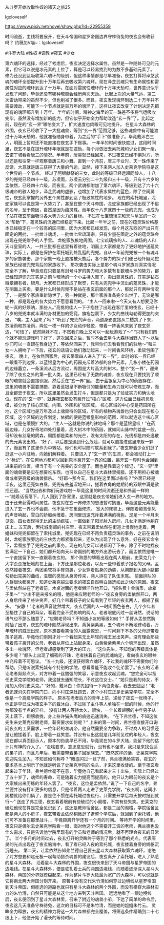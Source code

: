 从斗罗开始收取性奴的诸天之旅25

lgcloveself

https://www.pixiv.net/novel/show.php?id=22955359

时间流逝，主线将要展开，在天斗帝国和星罗帝国边界守株待兔的夜玄会有收获吗？
约稿加V喵~：lgcloveself

#斗罗大陆
#性奴
#调教
#夜玄
#少女


第六魂环的选择，经过了考虑后，夜玄决定选择水属性。虽然是一种随处可见的元素，但它可以说是冰元素的上位了，算是可以轻易找到的为数不多基础元素了。
修为还没到达吸收第六魂环的级别，但这种事情都是尽早准备，夜玄打算将泽芝武魂的魂环全部提升到十万年后再去吸收第六魂环。现在泽芝武魂只有生命属性和雷属性对应的魂环到达了十万年，在面对雷属性魂环的十万年天劫时，世界意识似乎发现了问题，毕竟还没有哪种魂兽会经历两次天劫。
比起上次的大量气运，第二次雷劫带来的虽然不少，但也削减了很多。而且，夜玄发现魂环到达二十万年并不需要渡劫，可能下一个节点就是百万年的魂环了，这样让夜玄改变了计划决定先把现有的魂环都升到十万年。
半年的时间，精神之海里的天一珠差不多将气运吸收完毕，虽然没有增加新的能力，但它似乎开始全力帮助改造“玄一界”了。比起之前，现在的“玄一界”哪怕变大了，扩大速度也肉眼可见地提升。
在星斗大森林的外围，夜玄已经收下了一大批魂兽，等到“玄一界”范围足够，这些魂兽中有可能渡过十万年天劫的，他就准备随身带着，为之后的“手下”做准备了。毕竟戴沐白三人，明面上暂时还不能直接在夜玄手下做事。
一年半的时间很快度过，这段时间里，夜玄不是在提升魂环年限就是在渡劫，每个月依旧去索托城和少女们聚一聚，去诺丁城看看唐三的情况。半年前，唐昊就已经回来，不过夜玄已经不惧对方，所以还是和往常一样观察着唐三和小舞。直到一个月前，唐三毕业时，天一珠传来了反馈，大意就是唐三获得了大量的气运，显然，接下来两人加入史莱克学院将是这个世界的一个节点。
经过了阿银献祭的三女，此时的等级已经远超同龄人，十八岁的兜兜已经四十一级，苏凌雨，苏凌云分别二十九级和三十一级，只有十六岁的孟依然，已经四十六级。而夜玄，两个武魂都附加了第六魂环，等级到达了六十六级魂帝的骇人地步，泽芝武魂的虚影，也增加了代表水属性的蓝色，除了空间属性，夜玄此掌握的另外五个属性都到达了极致属性的地步。
现在的索托城里，龙蛇家族可以说是第一大势力了，甚至在整个天斗帝国，龙蛇家族都已经出现了不俗的名号，至于原因，自然是因为蕴灵珠。而年仅十八岁就四十一级的兜兜，也成为了站在夜玄前面吸引各大势力火力的目标。
不过在七宝琉璃宗和天斗皇室的一次次“帮助”下，蕴灵珠的流通已经稳定下来。比起一年半之前，现在的蕴灵珠价格基本已经稳定在一个较高的区间里，因为大家都已经发现，每个月这东西的产出只有固定的两批，一批给斗魂场，一批给七宝琉璃宗，只有少量在固定之外的蕴灵珠会出现在兜兜赠予的人手里。
龙蛇家族族地周围，七宝琉璃宗的人、斗魂场的人和天斗皇室的人，一共三批都在这里有着驻地，明面上大家都是为了更好地护送蕴灵珠，实际上，都是在保护在索托城到处乱逛的兜兜。自从一年前兜兜被一个有魂斗罗的家族袭击，那个家族一晚上直接被灭族后，各个势力的探子们便已经怀疑龙蛇家族已经被兜兜背后的家族收下。
那次袭击实际上是那个魂斗罗家族对真实情况完全不了解，毕竟现在只要是有封号斗罗的势力和大多数有复数魂斗罗的势力，都已经知道兜兜其实是之前斗魂场的一个小主持人罢了，卖出蕴灵珠的，其实是钻石徽章拥有者，银月。大家都已经形成了默契，只有从兜兜手中流出的蕴灵珠，才能在明面上买卖，要是什么时候兜兜不是站在夜玄前面的那个人，那就只有两种情况了，一是那个家族重新隐世了，另一种就是，那个家族准备完全出世了，无论是哪一种，都是现在的各大势力不愿意看到的。
“主人～回来啦～今天又有人想要见你呢～真的好烦呐，那些人。”高挑的佳人一下子抱住了出现在客厅里的夜玄，已经十八岁的兜兜本就丰满的身材更加的窈窕，旗袍包裹下，少女的曲线勾勒得更加的突出。
“唉，主人回来了吗？”听到了兜兜的声音，两道身影直接从二楼跳了下来，苏凌雨和苏凌雨，两位一模一样的少女动作轻盈，带着一阵香风来到了夜玄旁边，“可惜了，依然妹妹不在，不然我们晚上又可以一起玩游戏了～”
“只有我们四个就不能玩游戏吗？好了，这次回来之后，暂时不会去星斗大森林当野人了～以后你们可以一直跟在我身边了，等依然回来了，我带你们去看看我们的驻地～”和三女一人拥吻了一下后，夜玄的话语让她们激动起来，一时间香风环绕，柔软包围了夜玄。
晚上，在依然回家后，夜玄带着四人进入了“玄一界”，此时的玄一界已经一眼看不到边界，以蓝银皇为中心的药园充斥着浓郁的各种元素，几栋小楼在药园的边缘矗立，一条溪流从后方流过，周围是大片高大的树木。整个“玄一界”，迎来了除了夜玄之外的第一批人类，这里已经有了无数的魂兽，夜玄现在只要找到了顺眼的魂兽就会直接驯服，然后丢在“玄一界”里。
由于蓝银皇为中心的药园存在，这里的魂兽不需要捕猎，靠着蓝银皇不断吸引的能量和生命力就可以修炼生存，而且全都忠于夜玄，所以这里虽然会发生打斗，但是都只是为了验证实力和确认地位。现在的“玄一界”，就连夜玄都没有离开过“核心”区域，这方位面已经初具规模，被分为了核心区域，内围、外围和扩张区域。
核心区域的中心便是药园所在地，这个区域也是万年及以上魂兽待的区域，所有的植物系魂兽也只会出现在核心区域，这个区域的边界划定，依据的便是蓝银皇影响的范围，所以就连这个核心区域，也是在缓慢扩大的。
“主人～这就是你说的驻地吗？那个是蓝银皇哎！”在药园边缘，几女好奇地四处打量着，高大树木中的药园，就如同山脉中的盆底一般，可却没有丝毫的阴森，周围都是柔和的光芒，没有太阳的存在，光线都是四处逸散的光元素发出的。
“好了，以后要是遇到什么危险，就可以直接进这里来躲一躲了，而且有了这里作为中转站，你们也可以随时联系到我了。”夜玄带着少女们逛了逛这一小片驻地，向她们解释着。
只要进入了“玄一界”的生灵，都会被动打上一个“标记”，在任何地方都可以回到原本离开玄一界的位置，离开玄一界时也会回到进来前的位置，相当于有一个完美的安全屋了。而也是靠着这个标记，“玄一界”里面的魂兽要是实在想要吃东西，也可以自己在星斗大森林里捕猎，还不用担心被魂兽或者更高级的魂兽猎杀。
“好耶～那今天，我们在这里面过夜吗？”外面已经是半夜，这里还亮如白昼，兜兜有些羞涩地开口，搓着衣角的她期待的双眼中满是欲拒还迎。
“当然出去和你们玩游戏啦～毕竟这里的时间流逝还是和外面一样的～”随着话音落下，几人回到了卧室里，这里就是夜玄带她们进入玄一界的地方。由于还未获得时间属性，夜玄对在玄一界修炼的想法暂时搁置，毕竟这些元素能量进入了玄一界也不会跑，他不急于在里面修炼。
宽大的床铺上，伴随着颠鸾倒凤的声音响起，雪白的娇躯纠缠着，房间里迅速充斥着满满的桃色，足足一个半月未见面，四女表现得无比的主动疯狂，一直做到了阳光射入房间，几女才满足地躺在床上…
五天后，索托城南部的村庄里，夜玄带着孟依然在街道上慢慢地走着。两姐妹和兜兜都留在了索托城里，兜兜现在已经不再负责蕴灵珠的事务，之前在说明时，龙蛇家族旁边的三伙势力都紧张起来，还以为出现了什么意外，好在夜玄命令下，孟蜀接手了兜兜之前的事务，现在的几女可以说都闲了下来，除了不时地找夜玄满足一下自己，她们都开始向天斗帝国别的地方外出游玩去了，而孟依然是唯一一个直接留下来一直跟着夜玄的。
那个熟悉的牌匾出现在两人眼前，史莱克几个大字歪歪扭扭地刻在上面，下方还是那位老者，以及一些带着孩子报名的父母。孟依然搂着夜玄，两团柔软将手臂包裹，少女穿着贴身的劲装，从胸部到大腿小腿都勾勒出完美的曲线，温暖的感觉从身旁传来，两人排在了队伍末尾。
前面排队的人群很快都离开，知道史莱克招生要求的夜玄自然明白筛选如此之快的原因。夜玄与孟依然站在了老者前，木桌对面的老者懒洋洋地开口，“报名费十金魂币，放箱子里～”
“少主不是来报名的哦，他是来应聘老师的～”夜玄身旁的孟依然开口，两人身后传来了些许笑声，好几个带着孩子的父母看到了年轻的夜玄两人，都摇了摇头。
“安静！”老者的声音陡然增大，夜玄后面的人一时间面色苍白，几个少年甚至捂住了自己的耳朵，看着完全不受影响的两人，老者眼底闪过一丝讶然，说话的语气也不那么随意了，“应聘老师吗？不知道小友的等级如何？”
手臂从孟依然胸前抽了出来，夜玄的魂环陡然浮现出来，黄黄紫紫黑，五个魂环不断地律动着，万年魂环的威压出现，原本想要看笑话的人面露惊恐，一时间剩下不多的父母逗带着孩子逃离，毕竟他们刚刚才对一个看起来无比年轻的魂王发出笑声。没有理会那些带着孩子离开的父母，老者从座位上站起身来，白黄紫紫紫黑六个魂环出现，虽然多出一枚魂环，但老者却感受到了更大的压力。
“这位先生，不知您的等级具体是多少呢？”额头上出现了细密的汗珠，老者扶着自己的武魂站定，看向夜玄的眼神中充斥着不可思议。
“五十九级，还没获得第六魂环，不过我的魂环不需要你们的帮助，只是听说索托城有个特别的学院，想看看能不能收个徒弟罢了。”夜玄的话语让老者频频点头，对方带着一丝勉强的笑容，示意夜玄收起武魂，“您完全可以担任史莱克学院的老师，我这就去通知院长，不过这位女士…”
“她只是我的侍女，不用加入你们史莱克。”
“好的，戴沐白！你先招待一下两位贵客，我去去就回！”老者迅速消失在学院门口，向小村庄深处跑去，这个小村庄正是史莱克学院，完全不像是一个高级学院的样子。
原本在老者后方的青年上前，递给了夜玄一张椅子，他正是早已成为夜玄手下的戴沐白，不过除了主仆等人单独在一起的时候，他的行为都没有半点的异样。
没有让两人等待太久，很快，一个长着翅膀的中年男子从天上落下，翅膀收拢，身上些许猫头鹰的痕迹迅速消失。
“在下弗兰德，不知这位先生来史莱克应聘老师，薪资要求如何呢？”
上来的第一时间，弗兰德直接开口询问夜玄的工资需求，一位年轻的准魂帝，他自然需要全力争取，不过商人的习惯还是让他搓着手，脸上带着一丝笑意。并没有认出这就是几年前见过的年轻人，夜玄现在都以真面目示人，原本的伪装早已不用，毕竟现在的斗罗大陆，能留下他的估计只有神的介入了。
“没啥要求，意思意思就行，没有也不强求，我只是来找合适的弟子的，而且几年后，我需要带着弟子回家族去。”
“既然这样的话，史莱克学院欢迎先生加入，不知该如何称呼？”眼底闪过一丝了然，弗兰德满脸笑容，夜玄的要求基本上明示了他就是听说了史莱克学院的名头，才来这里收徒的。至于夜玄看起来过于年轻，弗兰德丝毫不在意，毕竟他自己看起来才三十出头，实际上已经过了五十岁了，魂师的寿命，可是随着实力提高而提高的，他只认为眼前的夜玄是个大家族出来历练的年轻人罢了。
“夜玄，这位是孟依然。”说了一下自己的名字，弗兰德并没有打听更多的信息，只是带着两人走进了史莱克学院，“夜玄啊，这间小阁楼就给你们俩了，要是住不惯在索托城过夜也行，只需要开学后每天按时报到就行～”
送走了弗兰德，夜玄看着眼前有些破烂的小阁楼，不禁有些失笑。史莱克的破烂他现在算是完全见识到了，这还是教师宿舍区，都是二层的阁楼，学院宿舍区都是两人的小房子，夜玄带着孟依然稍微逛了逛整个学院后，就回到了索托城，他们可不准备在那里战斗，，毕竟距离开学还有一个月的时间。
等待开学的时间里，夜玄只是偶尔去史莱克学院看一眼，面对他这个不需要开工资的老师，弗兰德也没什么需求，只是告诉他学院里现有的学员和老师的情况后，就不再理会夜玄的日常了。
半个多月的时间过去，夜玄打开的灵眸终于等到了那个熟悉的光点，代表唐昊的光点出现在了夜玄脑海中，看了看已经入夜的索托城，夜玄搂着身旁的娇躯沉沉睡去。
第二天，让孟依然告知弗兰德自己要去星斗大森林获取第六魂环，谢绝了对方想要和赵无极一起帮助猎杀魂兽的建议后，夜玄离开了索托城，进入了熟悉的星斗大森林。
沿着星斗大森林的外围，夜玄很快来到了天斗帝国与星罗帝国的边境线。在星斗大森林外，便是驻扎着士兵的两国边境线，而随着逐渐深入星斗大森林，两国的分界就模糊起来，作为整片斗罗大陆最为宽广的大森林，可以说就是它将南北两大帝国分割开来。
原著中没有交代朱竹清如何穿过边境线从星罗帝国到天斗帝国，但能选的道路也就只有星斗大森林的两个外围，而没有横穿大森林实力的朱竹清，自然只可能是从这个地方来到天斗帝国。
远远地看了一眼边境线后，夜玄便回到了星斗大森林里，召来了附近的魂兽小弟，下达了简单的命令后，夜玄这几天准备守株待兔，这次的目标可不是朱竹清，而是她的姐姐朱竹云。
灵眸全力释放，夜玄的精神力将这一大片森林都完全覆盖，将筛选条件精确到二十七级上下，他便开始了漫长的等待时间。
